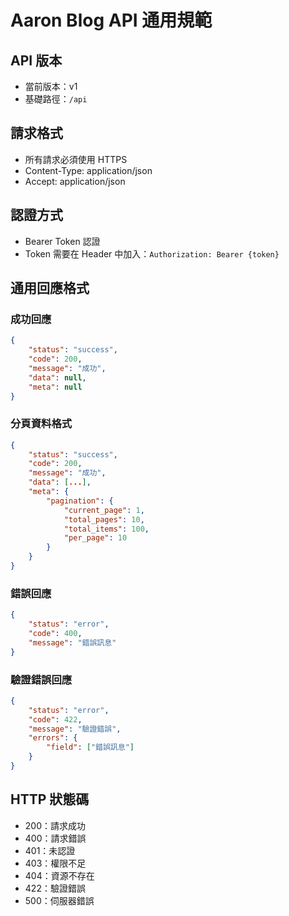 # Aaron Blog API 通用規範

## API 版本
- 當前版本：v1
- 基礎路徑：`/api`

## 請求格式
- 所有請求必須使用 HTTPS
- Content-Type: application/json
- Accept: application/json

## 認證方式
- Bearer Token 認證
- Token 需要在 Header 中加入：`Authorization: Bearer {token}`

## 通用回應格式

### 成功回應
```json
{
    "status": "success",
    "code": 200,
    "message": "成功",
    "data": null,
    "meta": null
}
```

### 分頁資料格式
```json
{
    "status": "success",
    "code": 200,
    "message": "成功",
    "data": [...],
    "meta": {
        "pagination": {
            "current_page": 1,
            "total_pages": 10,
            "total_items": 100,
            "per_page": 10
        }
    }
}
```

### 錯誤回應
```json
{
    "status": "error",
    "code": 400,
    "message": "錯誤訊息"
}
```

### 驗證錯誤回應
```json
{
    "status": "error",
    "code": 422,
    "message": "驗證錯誤",
    "errors": {
        "field": ["錯誤訊息"]
    }
}
```

## HTTP 狀態碼
- 200：請求成功
- 400：請求錯誤
- 401：未認證
- 403：權限不足
- 404：資源不存在
- 422：驗證錯誤
- 500：伺服器錯誤 